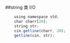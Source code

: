 ##string 类 I/O


```javascript
    using namespace std;
    char charr[20];
    string str;
    cin.getline(charr, 20);
    getline(cin, str);
```
